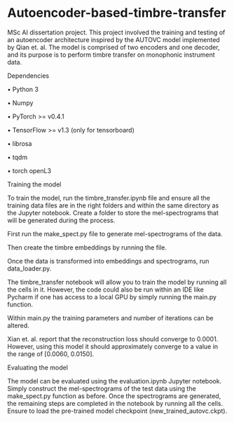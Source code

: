 # Autoencoder-based-timbre-transfer
MSc AI dissertation project. This project involved the training and testing of an autoencoder architecture inspired by the AUTOVC model implemented by Qian et. al. The model is comprised of two encoders and one decoder, and its purpose is to perform timbre transfer on monophonic instrument data.


Dependencies

• Python 3

• Numpy

• PyTorch >= v0.4.1

• TensorFlow >= v1.3 (only for tensorboard)

• librosa

• tqdm

• torch openL3


Training the model

To train the model, run the timbre_transfer.ipynb file and ensure all the training data files 
are in the right folders and within the same directory as the Jupyter notebook. Create a folder 
to store the mel-spectrograms that will be generated during the process.

First run the make_spect.py file to generate mel-spectrograms of the data. 

Then create the timbre embeddings by running the file.

Once the data is transformed into embeddings and spectrograms, run data_loader.py.

The timbre_transfer notebook will allow you to train the model by running all the cells in it. 
However, the code could also be run within an IDE like Pycharm if one has access to a local 
GPU by simply running the main.py function.

Within main.py the training parameters and number of iterations can be altered.

Xian et. al. report that the reconstruction loss should converge to 0.0001. However, using this 
model it should approximately converge to a value in the range of [0.0060, 0.0150].


Evaluating the model

The model can be evaluated using the evaluation.ipynb Jupyter notebook. Simply construct 
the mel-spectrograms of the test data using the make_spect.py function as before. Once the 
spectrograms are generated, the remaining steps are completed in the notebook by running all 
the cells. Ensure to load the pre-trained model checkpoint (new_trained_autovc.ckpt).
